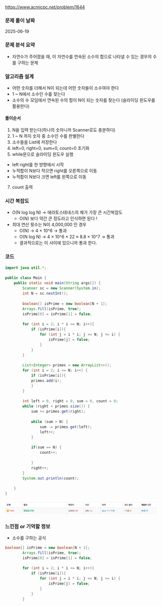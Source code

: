 https://www.acmicpc.net/problem/1644

### 문제 풀이 날짜
2025-06-19

### 문제 분석 요약
- 자연수가 주어졌을 때, 이 자연수를 연속된 소수의 합으로 나타낼 수 있는 경우의 수를 구하는 문제
### 알고리즘 설계
- 어떤 숫자를 더해서 N이 되는데 어떤 숫자들이 소수여야 한다
- 1 ~ N에서 소수인 수를 찾는다
- 소수의 수 모임에서 연속된 수의 합이 N이 되는 숫자를 찾는다 (슬라이딩 윈도우를 활용한다)

#### 풀이순서
1. N을 입력 받는다(하나의 숫자니까 Scanner로도 충분하다)
2. 1 ~ N 까지 숫자 중 소수인 수를 판별한다
3. 소수들을 List에 저장한다
4. left=0, right=0, sum=0, count=0 초기화
6. while문으로 슬라이딩 윈도우 실행
- left right를 한 방향에서 시작
- 누적합이 N보다 작으면 right를 오른쪽으로 이동
- 누적합이 N보다 크면 left를 왼쪽으로 이동
7. count 출력

### 시간 복잡도
- O(N log log N) -> 에라토스테네스의 체가 가장 큰 시간복잡도
  - O(N) 보다 약간 큰 정도라고 인식하면 된다 !
- 최대 연산 횟수는 N이 4,000,000 인 경우
  - O(N) → 4 × 10^6 → 통과
  -  O(N log N) → 4 × 10^6 × 22 ≈ 8.8 × 10^7 → 통과
  - 결과적으로는 이 사이에 있으니까 통과 한다.

### 코드
```java  
import java.util.*;

public class Main {
    public static void main(String args[]) {
        Scanner sc = new Scanner(System.in);
        int N = sc.nextInt();
        
        boolean[] isPrime = new boolean[N + 1];
        Arrays.fill(isPrime, true);
        isPrime[0] = isPrime[1] = false;
        
        for (int i = 2; i * i <= N; i++){
            if (isPrime[i]){
                for (int j = i * i; j <= N; j += i) {
                    isPrime[j] = false;
                }
            }
        }
        
        List<Integer> primes = new ArrayList<>();
        for (int i = 2; i <= N; i++) {
            if (isPrime[i]){
            primes.add(i);
            }
        }
        
        int left = 0, right = 0, sum = 0, count = 0;
        while (right < primes.size()) {
            sum += primes.get(right);
            
            while (sum > N) {
                sum -= primes.get(left);
                left++;
            }
            
            if(sum == N) {
                count++;
               
            }
            right++;
        }
        System.out.println(count);
        
    }
}
```
![b1644](b1644.png)

### 느낀점 or 기억할 정보
- 소수를 구하는 공식
```java
boolean[] isPrime = new boolean[N + 1];
        Arrays.fill(isPrime, true);
        isPrime[0] = isPrime[1] = false;
        
        for (int i = 2; i * i <= N; i++){
            if (isPrime[i]){
                for (int j = i * i; j <= N; j += i) {
                    isPrime[j] = false;
                }
            }
        }

```
